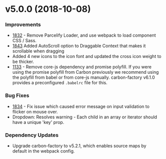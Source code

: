 # v5.0.0 (2018-10-08)
### Improvements
* [1832](https://github.com/Sage/carbon/pull/1832) - Remove Parcelify Loader, and use webpack to load component CSS / Sass.
* [1843](https://github.com/Sage/carbon/pull/1843) Added AutoScroll option to Draggable Context that makes it scrollable when dragging
* Added 4 new icons to the icon font and updated the cross icon weight to be thicker.
* [1133](https://github.com/Sage/carbon/pull/1133) - Remove core-js dependency and promise polyfill. If you were using the promise polyfill from Carbon previously we recommend using the polyfill from babel or from core-js manually. carbon-factory v6.1.0 provides a preconfigured `.babelrc` file for this.

### Bug Fixes
* [1834](https://github.com/Sage/carbon/pull/1834) - Fix issue which caused error message on input validation to flicker on mouse over.
* Dropdown: Resolves warning - Each child in an array or iterator should have a unique 'key' prop.

### Dependency Updates
* Upgrade carbon-factory to v5.2.1, which enables source maps by default in the webpack config.


